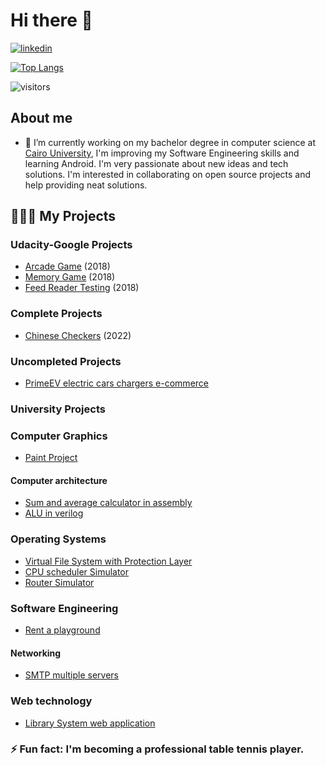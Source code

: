 # Hi there 👋
[![linkedin](https://cloud.githubusercontent.com/assets/17016297/18839848/0fc7e74e-83d2-11e6-8c6a-277fc9d6e067.png)][2]


[![Top Langs](https://github-readme-stats.vercel.app/api/top-langs/?username=KarimAboshamia&layout=compact)](https://github.com/KarimAboshamia/github-readme-stats)


 ![visitors](https://visitor-badge.laobi.icu/badge?page_id=KarimAboshamia.KarimAboshamia)

## About me
- 🔭 I’m currently working on my bachelor degree in computer science at [Cairo University][1], I'm improving my Software Engineering skills and learning Android. I'm very passionate about new ideas and tech solutions.
I'm interested in collaborating on open source projects and help providing neat solutions.


[1]:https://cu.edu.eg/Home
[2]:www.linkedin.com/in/karimaboshamia

## 👨🏻‍💻 My Projects
### Udacity-Google Projects

- [Arcade Game](https://github.com/KarimAboshamia/Arcade-Game) (2018)
- [Memory Game](https://github.com/KarimAboshamia/Memory-Game) (2018)
- [Feed Reader Testing](https://github.com/KarimAboshamia/Feed-Reader-Testing) (2018)

### Complete Projects
- [Chinese Checkers](https://github.com/KarimAboshamia/Chinese-Checkers) (2022)

### Uncompleted Projects
- [PrimeEV electric cars chargers e-commerce](https://github.com/KarimAboshamia/primeEVDev)

### University Projects

### Computer Graphics
- [Paint Project](https://github.com/Khaled-Waled/PaintProject-Win32)

#### Computer architecture
- [Sum and average calculator in assembly](https://github.com/KarimAboshamia/Sum_AVG_Assembly)
- [ALU in verilog](https://github.com/KarimAboshamia/Verilog_ALU)

### Operating Systems
- [Virtual File System with Protection Layer](https://github.com/KarimAboshamia/Virtual-File-System-with-Protection-Layer/tree/master)
- [CPU scheduler Simulator](https://github.com/KarimAboshamia/CPU_Scheduler_Simulator)
- [Router Simulator](https://github.com/KarimAboshamia/OSRouter)

### Software Engineering
- [Rent a playground](https://github.com/KarimAboshamia/GoFo-FCAI-Project)


#### Networking
- [SMTP multiple servers](https://github.com/KarimAboshamia/SMTP-Multiple-servers-)

### Web technology
- [Library System web application](https://github.com/KarimAboshamia/Library_System-Django-)


### ⚡ Fun fact: I'm becoming a professional table tennis player.

